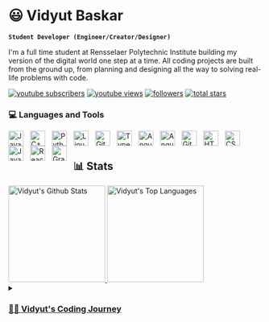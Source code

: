  # 😃 Vidyut Baskar

**`Student Developer (Engineer/Creator/Designer)`**

I'm a full time student at Rensselaer Polytechnic Institute building my version of the digital world one step at a time. All coding projects are built from the ground up, from planning and designing all the way to solving real-life problems with code. 

   <p align="left">
      <a href="https://www.youtube.com/channel/UCHEyZQRQmc1mxPujemztwUA?sub_confirmation=1">
         <img alt="youtube subscribers" title="Subscribe to my YouTube channel" src="https://custom-icon-badges.demolab.com/youtube/channel/subscribers/UCHEyZQRQmc1mxPujemztwUA?color=%23E05D44&label=SUBSCRIBE&logo=video&logoColor=white&style=for-the-badge&labelColor=CE4630"/></a> 
      <a href="https://www.youtube.com/channel/UCHEyZQRQmc1mxPujemztwUA">
         <img alt="youtube views" title="YouTube views" src="https://custom-icon-badges.demolab.com/youtube/channel/views/UCHEyZQRQmc1mxPujemztwUA?color=%23E1AD0E&logo=eye&logoColor=white&style=for-the-badge&labelColor=C79600"/></a> 
      <a href="https://github.com/vidybaskar?tab=followers">
         <img alt="followers" title="Follow me on Github" src="https://custom-icon-badges.demolab.com/github/followers/vidybaskar?color=236ad3&labelColor=1155ba&style=for-the-badge&logo=person-add&label=Follow&logoColor=white"/></a>
      <a href="https://github.com/ForrestKnight?tab=repositories&sort=stargazers">
         <img alt="total stars" title="Total stars on GitHub" src="https://custom-icon-badges.demolab.com/github/stars/vidybaskar?color=55960c&style=for-the-badge&labelColor=488207&logo=star"/></a>
   </p>

### 💻 Languages and Tools

<img align="left" alt="Java" width="30px" style="padding-right:10px;" src="https://cdn.jsdelivr.net/gh/devicons/devicon/icons/java/java-original.svg"/>
<img align="left" alt="C++" width="30px" style="padding-right:10px;" src="https://cdn.jsdelivr.net/gh/devicons/devicon/icons/cplusplus/cplusplus-line.svg" />
<img align="left" alt="Python" width="30px" style="padding-right:10px;" src="https://cdn.jsdelivr.net/gh/devicons/devicon/icons/python/python-plain.svg" />
<img align="left" alt="Linux" width="30px" style="padding-right:10px;" src="https://cdn.jsdelivr.net/gh/devicons/devicon/icons/linux/linux-original.svg" />
<img align="left" alt="GitHub" width="30px" style="padding-right:10px;" src="https://cdn.jsdelivr.net/gh/devicons/devicon/icons/github/github-original.svg" />
<img align="left" alt="TypeScript" width="30px" style="padding-right:10px;" src="https://cdn.jsdelivr.net/gh/devicons/devicon/icons/typescript/typescript-plain.svg" />
<img align="left" alt="Angular" width="30px" style="padding-right:10px;" src="https://cdn.jsdelivr.net/gh/devicons/devicon/icons/visualstudio/visualstudio-plain.svg" />
<img align="left" alt="Angular" width="30px" style="padding-right:10px;" src="https://cdn.jsdelivr.net/gh/devicons/devicon/icons/vscode/vscode-plain.svg" />
<img align="left" alt="Git" width="30px" style="padding-right:10px;" src="https://cdn.jsdelivr.net/gh/devicons/devicon/icons/git/git-original.svg" />
<img align="left" alt="HTML" width="30px" style="padding-right:10px;" src="https://cdn.jsdelivr.net/gh/devicons/devicon/icons/react/react-original.svg" />
<img align="left" alt="CSS" width="30px" style="padding-right:10px;" src="https://cdn.jsdelivr.net/gh/devicons/devicon/icons/css3/css3-original.svg" />
<img align="left" alt="JavaScript" width="30px" style="padding-right:10px;" src="https://cdn.jsdelivr.net/gh/devicons/devicon/icons/javascript/javascript-plain.svg" />
<img align="left" alt="React" width="30px" style="padding-right:10px;" src="https://cdn.jsdelivr.net/gh/devicons/devicon/icons/react/react-original.svg" />
<img align="left" alt="Gradle" width="30px" style="padding-right:10px;" src="https://cdn.jsdelivr.net/gh/devicons/devicon/icons/gradle/gradle-plain.svg" />
<br />

#

## 📊 Stats

  <a href="https://github.com/anuraghazra/github-readme-stats">
   <img alt="Vidyut's Github Stats" src="https://denvercoder1-github-readme-stats.vercel.app/api/?username=vidybaskar&show_icons=true&include_all_commits=true&count_private=true&theme=moltack&&hide_border=true" height="192px">
 </a>
 
 <a href="https://github.com/anuraghazra/github-readme-stats">
  <img alt="Vidyut's Top Languages" src="https://github-readme-stats.vercel.app/api/top-langs/?username=vidybaskar&langs_count=8&layout=compact&theme=moltack&&hide_border=true" height="192px">
 

<details>
 <summary><h3>👨‍💻 Vidyut's Coding Journey</h3></summary>
   

